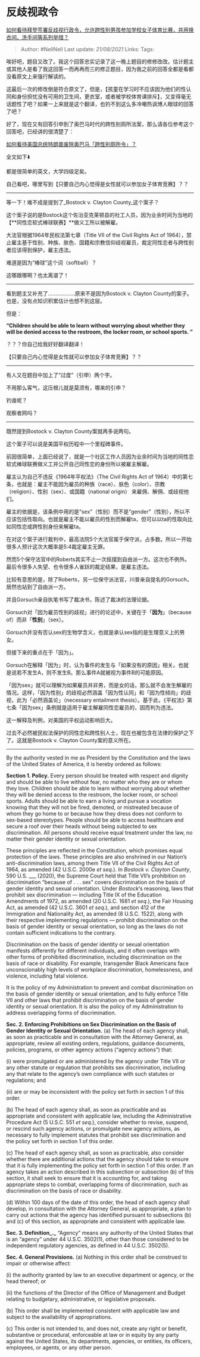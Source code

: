 # 反歧视政令
[如何看待拜登签署反歧视行政令，允许跨性别男孩参加学校女子体育比赛，共用换衣间、洗手间等系列举措？](https://www.zhihu.com/question/440628916/answer/1692670543)

> Author: #NellNell 
> Last update: *21/08/2021* 
> Links:
> Tags: 

唉好吧，题目又改了。我这个回答忠实记录了这一晚上题目的修修改改。估计题主或其他人是看了我这回答一而再再而三的修正题目，因为我之前的回答全都是看都没看原文上来强行解读的。

这最后一次的修改倒是符合原文了，但是，【孩童在学习时不应该因为他们的性认同和身份担忧没有可用的卫生间，更衣室，或者被学校体育课排斥】，又变得毫无话题性了吧？如果一上来就是这个翻译，也钓不到这么多冷嘲热讽博人眼球的回答了吧？

好了，现在又有回答引申到了奥巴马时代的跨性别厕所法案，那么请各位参考这个回答吧，已经讲的很清楚了：

[如何看待美国总统特朗普废除奥巴马「跨性别厕所令」？](https://www.zhihu.com/question/56190556/answer/150250021)

  


  

全文如下⬇️

都是很简单的英文，大学四级足矣。

自己看吧，哪里写到【只要自己内心觉得是女性就可以参加女子体育竞赛】？？

---

等一下！难不成是提到了_Bostock v. Clayton County_这个案子？

这个案子说的是Bostock这个佐治亚克莱顿县的社工人员，因为业余时间为当地的【**同性恋软式棒球联赛】**做义工所以被解雇。

大法官根据1964年民权法第七章（Title VII of the Civil Rights Act of 1964），禁止雇主基于性别、种族、肤色、国籍和宗教信仰歧视雇员，裁定同性恋者与跨性别者应该得到保护，雇主违法。

难道是因为“棒球”这个词（softball）？

这哪跟哪啊？也太离谱了！

---

看到题主又补充了………………原来不是因为Bostock v. Clayton County的案子。也是，没有点知识积累估计也想不到这层。

但是：

**“Children should be able to learn without worrying about whether they will be denied access to the restroom, the locker room, or school sports. ”**

？？？你自己给我好好翻译翻译！

【只要自己内心觉得是女性就可以参加女子体育竞赛】？？

---

有人又在题目中加上了“过度”（引申）两个字。

不用那么客气，这压根儿就是莫须有，哪来的引申？

钓谁呢？

观察者网吗？

---

既然提到Bostock v. Clayton County案就再多说两句。

这个案子可以说是美国平权历程中一个里程碑事件。

前因很简单，上面已经说了，就是一个社区工作人员因为业余时间为当地的同性恋软式棒球联赛做义工并公开自己同性恋的身份所以被雇主解雇。

雇主认为自己不违反《1964年平权法》（The Civil Rights Act of 1964）中的第七条，也就是：雇主不能因为雇员的种族（race）、肤色（color）、宗教（religion）、性别（sex）、或国籍（national origin） 来雇佣、解佣、或歧视他们。

雇主的依据是，该条例中用的是“sex”（性别）而不是“gender”（性别），所以不应该包括性取向。也就是雇主不能以雇员的性别而解雇ta，但可以以ta的性取向比如同性恋或跨性别身份来解雇ta。

在对这个案子进行裁判中，最高法院5个大法官属于保守派，占多数。所以一开始很多人预计这次大概率是5:4裁定雇主无罪。

然而5个保守法官中的Roberts其实不止一次摇摆到自由派一方。这次也不例外。最后令很多人失望、也令很多人雀跃的裁定结果，是雇主违法。

比较有意思的是，除了Roberts，另一位保守派法官，川普亲自提名的Gorsuch，居然也站到了自由派一方。

并且Gorsuch亲自执笔书写了裁决书，陈述了裁决的法理论据。

Gorsuch对「因为雇员性别的歧视」进行的论述中，关键在于「**因为**」（because of）而非「**性别**」（sex）。

Gorsuch并没有否认sex的生物学含义，也就是承认sex指的是生理意义上的男女。

但接下来的重点在于「因为」。

Gorsuch在解释「因为」时，认为事件的发生与「如果没有的原因」相关。也就是说若不发生A，则不发生B。那么事件A就被视为事件B的可能原因。

「因为sex」就可以理解为如果雇员并非男，而是女的话，那么就不会发生解雇的情况。这样，「因为性别」的歧视必然涵盖「因为性认同」和「因为性倾向」的歧视，此为「必然涵盖论」（necessary entailment thesis）。基于此，《平权法》第七条「因为sex」条例就是适用于雇主解雇同性恋雇员的，因而判为违法。

这一解释及判例，对美国的平权运动影响巨大。

过去不必然被民权法保护的同性恋和跨性别人士，现在也被包含在法律的保护之下了。这就是Bostock v. Clayton County案的意义所在。

---

By the authority vested in me as President by the Constitution and the laws of the United States of America, it is hereby ordered as follows:

**Section 1. Policy.** Every person should be treated with respect and dignity and should be able to live without fear, no matter who they are or whom they love. Children should be able to learn without worrying about whether they will be denied access to the restroom, the locker room, or school sports. Adults should be able to earn a living and pursue a vocation knowing that they will not be fired, demoted, or mistreated because of whom they go home to or because how they dress does not conform to sex-based stereotypes. People should be able to access healthcare and secure a roof over their heads without being subjected to sex discrimination. All persons should receive equal treatment under the law, no matter their gender identity or sexual orientation.

These principles are reflected in the Constitution, which promises equal protection of the laws. These principles are also enshrined in our Nation’s anti-discrimination laws, among them Title VII of the Civil Rights Act of 1964, as amended (42 U.S.C. 2000e _et seq_.). In _Bostock v. Clayton County_, 590 U.S. ___ (2020), the Supreme Court held that Title VII’s prohibition on discrimination “because of . . . sex” covers discrimination on the basis of gender identity and sexual orientation. Under _Bostock_‘s reasoning, laws that prohibit sex discrimination — including Title IX of the Education Amendments of 1972, as amended (20 U.S.C. 1681 _et seq_.), the Fair Housing Act, as amended (42 U.S.C. 3601 _et seq_.), and section 412 of the Immigration and Nationality Act, as amended (8 U.S.C. 1522), along with their respective implementing regulations — prohibit discrimination on the basis of gender identity or sexual orientation, so long as the laws do not contain sufficient indications to the contrary.

Discrimination on the basis of gender identity or sexual orientation manifests differently for different individuals, and it often overlaps with other forms of prohibited discrimination, including discrimination on the basis of race or disability. For example, transgender Black Americans face unconscionably high levels of workplace discrimination, homelessness, and violence, including fatal violence.

It is the policy of my Administration to prevent and combat discrimination on the basis of gender identity or sexual orientation, and to fully enforce Title VII and other laws that prohibit discrimination on the basis of gender identity or sexual orientation. It is also the policy of my Administration to address overlapping forms of discrimination.

**Sec. 2. Enforcing Prohibitions on Sex Discrimination on the Basis of Gender Identity or Sexual Orientation.** (a) The head of each agency shall, as soon as practicable and in consultation with the Attorney General, as appropriate, review all existing orders, regulations, guidance documents, policies, programs, or other agency actions (“agency actions”) that:

(i) were promulgated or are administered by the agency under Title VII or any other statute or regulation that prohibits sex discrimination, including any that relate to the agency’s own compliance with such statutes or regulations; and

(ii) are or may be inconsistent with the policy set forth in section 1 of this order.

(b) The head of each agency shall, as soon as practicable and as appropriate and consistent with applicable law, including the Administrative Procedure Act (5 U.S.C. 551 _et seq_.), consider whether to revise, suspend, or rescind such agency actions, or promulgate new agency actions, as necessary to fully implement statutes that prohibit sex discrimination and the policy set forth in section 1 of this order.

(c) The head of each agency shall, as soon as practicable, also consider whether there are additional actions that the agency should take to ensure that it is fully implementing the policy set forth in section 1 of this order. If an agency takes an action described in this subsection or subsection (b) of this section, it shall seek to ensure that it is accounting for, and taking appropriate steps to combat, overlapping forms of discrimination, such as discrimination on the basis of race or disability.

(d) Within 100 days of the date of this order, the head of each agency shall develop, in consultation with the Attorney General, as appropriate, a plan to carry out actions that the agency has identified pursuant to subsections (b) and (c) of this section, as appropriate and consistent with applicable law.

**Sec. 3. Definition_._** “Agency” means any authority of the United States that is an “agency” under 44 U.S.C. 3502(1), other than those considered to be independent regulatory agencies, as defined in 44 U.S.C. 3502(5).

**Sec. 4. General Provisions.** (a) Nothing in this order shall be construed to impair or otherwise affect:

(i) the authority granted by law to an executive department or agency, or the head thereof; or

(ii) the functions of the Director of the Office of Management and Budget relating to budgetary, administrative, or legislative proposals.

(b) This order shall be implemented consistent with applicable law and subject to the availability of appropriations.

(c) This order is not intended to, and does not, create any right or benefit, substantive or procedural, enforceable at law or in equity by any party against the United States, its departments, agencies, or entities, its officers, employees, or agents, or any other person.
  


